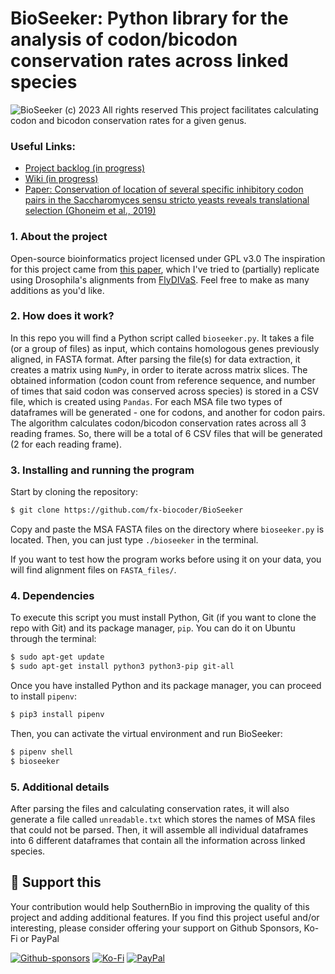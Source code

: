 # BioSeeker: Python library for the analysis of codon/bicodon conservation rates across linked species

![BioSeeker (c) 2023 All rights reserved](https://github.com/fx-biocoder/BioSeeker/blob/main/utils/bioseeker.png)
This project facilitates calculating codon and bicodon conservation rates for a given genus.

### Useful Links:
* [Project backlog (in progress)](https://github.com/SouthernBio/BioSeeker/projects)
* [Wiki (in progress)](https://github.com/SouthernBio/BioSeeker/wiki)
* [Paper: Conservation of location of several specific inhibitory codon pairs in the Saccharomyces sensu stricto yeasts reveals translational selection (Ghoneim et al., 2019)](https://www.ncbi.nlm.nih.gov/pmc/articles/PMC6379720/)

### 1. About the project

Open-source bioinformatics project licensed under GPL v3.0 The inspiration for this project came from [this paper](https://www.ncbi.nlm.nih.gov/pmc/articles/PMC6379720/), which I've tried to (partially) replicate using Drosophila's alignments from [FlyDIVaS](https://flydivas.info). Feel free to make as many additions as you'd like.

### 2. How does it work?

In this repo you will find a Python script called `bioseeker.py`. It takes a file (or a group of files) as input, which contains homologous genes previously aligned, in FASTA format. After parsing the file(s) for data extraction, it creates a matrix using `NumPy`, in order to iterate across matrix slices. The obtained information (codon count from reference sequence, and number of times that said codon was conserved across species) is stored in a CSV file, which is created using `Pandas`. For each MSA file two types of dataframes will be generated - one for codons, and another for codon pairs. The algorithm calculates codon/bicodon conservation rates across all 3 reading frames. So, there will be a total of 6 CSV files that will be generated (2 for each reading frame). 

### 3. Installing and running the program

Start by cloning the repository:

```bash
$ git clone https://github.com/fx-biocoder/BioSeeker
```

Copy and paste the MSA FASTA files on the directory where `bioseeker.py` is located. Then, you can just type `./bioseeker` in the terminal.

If you want to test how the program works before using it on your data, you will find alignment files on `FASTA_files/`. 

### 4. Dependencies

To execute this script you must install Python, Git (if you want to clone the repo with Git) and its package manager, `pip`. You can do it on Ubuntu through the terminal:
```bash
$ sudo apt-get update
$ sudo apt-get install python3 python3-pip git-all
```
Once you have installed Python and its package manager, you can proceed to install `pipenv`:
```bash
$ pip3 install pipenv
```
Then, you can activate the virtual environment and run BioSeeker:
```bash
$ pipenv shell
$ bioseeker
```

### 5. Additional details
After parsing the files and calculating conservation rates, it will also generate a file called `unreadable.txt` which stores the names of MSA files that could not be parsed. Then, it will assemble all individual dataframes into 6 different dataframes that contain all the information across linked species.

## 💙 Support this

Your contribution would help SouthernBio in improving the quality of this project and adding additional features. If you find this project useful and/or interesting, please consider offering your support on Github Sponsors, Ko-Fi or PayPal

[![Github-sponsors](https://img.shields.io/badge/sponsor-30363D?style=for-the-badge&logo=GitHub-Sponsors&logoColor=#EA4AAA)](https://github.com/sponsors/fx-biocoder) [![Ko-Fi](https://img.shields.io/badge/Ko--fi-F16061?style=for-the-badge&logo=ko-fi&logoColor=white)](https://ko-fi.com/biocoder) [![PayPal](https://img.shields.io/badge/PayPal-00457C?style=for-the-badge&logo=paypal&logoColor=white)](https://paypal.me/facumartinez680)
